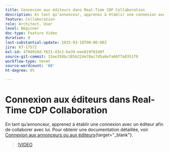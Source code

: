 ```yaml
---
title: Connexion aux éditeurs dans Real-Time CDP Collaboration
description: En tant qu’annonceur, apprenez à établir une connexion avec un éditeur afin de collaborer avec lui.
feature: Collaboration
role: Architect, User
level: Beginner
doc-type: Feature Video
duration: 0
last-substantial-update: 2025-03-18T00:00:00Z
jira: KT-17572
exl-id: 479d918d-f631-43c1-ba39-eee819f81d8f
source-git-commit: 33ae358bc385b22de78ac7d5a0efa60f7a0351f9
workflow-type: tm+mt
source-wordcount: '60'
ht-degree: 0%

---
```


# Connexion aux éditeurs dans Real-Time CDP Collaboration

En tant qu’annonceur, apprenez à établir une connexion avec un éditeur afin de collaborer avec lui. Pour obtenir une documentation détaillée, voir [Connexion aux annonceurs ou aux éditeurs](https://experienceleague.adobe.com/en/docs/real-time-cdp-collaboration/using/connect/establishing-connections){target="_blank"}.

>[!VIDEO](https://video.tv.adobe.com/v/3452218/?learn=on&enablevpops)
